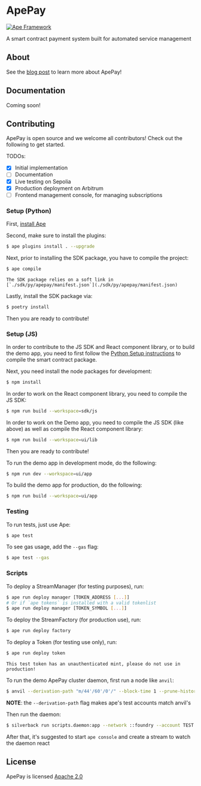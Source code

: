 # ApePay

[![Ape Framework](https://img.shields.io/badge/Built%20with-Ape%20Framework-brightgreen.svg)](https://apeworx.io)

A smart contract payment system built for automated service management

## About

See the [blog post](https://mirror.xyz/apeworx.eth/XPAko-Ez-BqHJF5zaB9sG8kfuDutNn1TqPg4827C7fw) to learn more about ApePay!

## Documentation

Coming soon!

## Contributing

ApePay is open source and we welcome all contributors! Check out the following to get started.

TODOs:

- [x] Initial implementation
- [ ] Documentation
- [x] Live testing on Sepolia
- [x] Production deployment on Arbitrum
- [ ] Frontend management console, for managing subscriptions

### Setup (Python)

First, [install Ape](https://docs.apeworx.io/ape/stable/userguides/quickstart.html#installation)

Second, make sure to install the plugins:

```sh
$ ape plugins install . --upgrade
```

Next, prior to installing the SDK package, you have to compile the project:

```sh
$ ape compile
```

```note
The SDK package relies on a soft link in [`./sdk/py/apepay/manifest.json`](./sdk/py/apepay/manifest.json)
```

Lastly, install the SDK package via:

```sh
$ poetry install
```

Then you are ready to contribute!

### Setup (JS)

In order to contribute to the JS SDK and React component library, or to build the demo app, you need to first follow the [Python Setup instructions](#setup-python) to compile the smart contract package.

Next, you need install the node packages for development:

```sh
$ npm install
```

In order to work on the React component library, you need to compile the JS SDK:

```sh
$ npm run build --workspace=sdk/js
```

In order to work on the Demo app, you need to compile the JS SDK (like above) as well as compile the React component library:

```sh
$ npm run build --workspace=ui/lib
```

Then you are ready to contribute!

To run the demo app in development mode, do the following:

```sh
$ npm run dev --workspace=ui/app
```

To build the demo app for production, do the following:

```sh
$ npm run build --workspace=ui/app
```

### Testing

To run tests, just use Ape:

```sh
$ ape test
```

To see gas usage, add the `--gas` flag:

```sh
$ ape test --gas
```

### Scripts

To deploy a StreamManager (for testing purposes), run:

```sh
$ ape run deploy manager [TOKEN_ADDRESS [...]]
# Or if `ape tokens` is installed with a valid tokenlist
$ ape run deploy manager [TOKEN_SYMBOL [...]]
```

To deploy the StreamFactory (for production use), run:

```sh
$ ape run deploy factory
```

To deploy a Token (for testing use only), run:

```sh
$ ape run deploy token
```

```note
This test token has an unauthenticated mint, please do not use in production!
```

To run the demo ApePay cluster daemon, first run a node like `anvil`:

```sh
$ anvil --derivation-path "m/44'/60'/0'/" --block-time 1 --prune-history
```

**NOTE**: the `--derivation-path` flag makes ape's test accounts match anvil's

Then run the daemon:

```sh
$ silverback run scripts.daemon:app --network ::foundry --account TEST::0
```

After that, it's suggested to start `ape console` and create a stream to watch the daemon react

## License

ApePay is licensed [Apache 2.0](./LICENSE)

